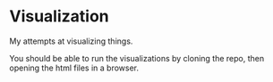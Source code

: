 # Visualization

My attempts at visualizing things.

You should be able to run the visualizations by cloning the repo, then opening the html files in a browser.

